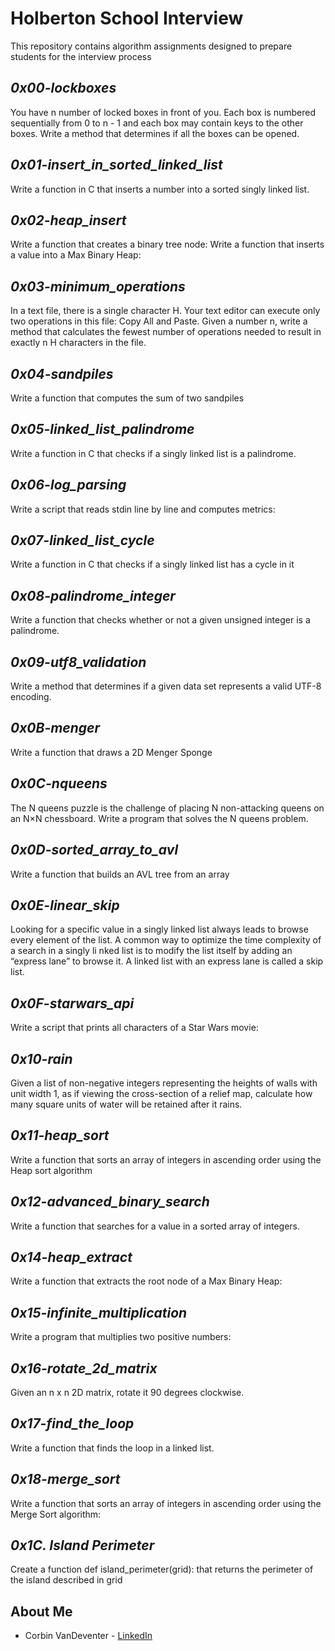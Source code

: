 # **Holberton School Interview**

This repository contains algorithm assignments designed to prepare students for the interview process

## *0x00-lockboxes*

You have n number of locked boxes in front of you. Each box is numbered sequentially from 0 to n - 1 and each box may contain keys to the other boxes. Write a method that determines if all the boxes can be opened.

## *0x01-insert_in_sorted_linked_list*

Write a function in C that inserts a number into a sorted singly linked list.

## *0x02-heap_insert*

Write a function that creates a binary tree node:
Write a function that inserts a value into a Max Binary Heap:

## *0x03-minimum_operations*

In a text file, there is a single character H. Your text editor can execute only two operations in this file: Copy All and Paste. Given a number n, write a method that calculates the fewest number of operations needed to result in exactly n H characters in the file.

## *0x04-sandpiles*

Write a function that computes the sum of two sandpiles

## *0x05-linked_list_palindrome*

Write a function in C that checks if a singly linked list is a palindrome.

## *0x06-log_parsing*

Write a script that reads stdin line by line and computes metrics:

## *0x07-linked_list_cycle*

Write a function in C that checks if a singly linked list has a cycle in it

## *0x08-palindrome_integer*

Write a function that checks whether or not a given unsigned integer is a palindrome.

## *0x09-utf8_validation*

Write a method that determines if a given data set represents a valid UTF-8 encoding.

## *0x0B-menger*

Write a function that draws a 2D Menger Sponge

## *0x0C-nqueens*

The N queens puzzle is the challenge of placing N non-attacking queens on an N×N chessboard. Write a program that solves the N queens problem.

## *0x0D-sorted_array_to_avl*

Write a function that builds an AVL tree from an array

## *0x0E-linear_skip*

Looking for a specific value in a singly linked list always leads to browse every element of the list. A common way to optimize the time complexity of a search in a singly li    nked list is to modify the list itself by adding an “express lane” to browse it. A linked list with an express lane is called a skip list.

## *0x0F-starwars_api*

Write a script that prints all characters of a Star Wars movie:

## *0x10-rain*

Given a list of non-negative integers representing the heights of walls with unit width 1, as if viewing the cross-section of a relief map, calculate how many square units of water will be retained after it rains.

## *0x11-heap_sort*

Write a function that sorts an array of integers in ascending order using the Heap sort algorithm

## *0x12-advanced_binary_search*

Write a function that searches for a value in a sorted array of integers.

## *0x14-heap_extract*

Write a function that extracts the root node of a Max Binary Heap:

## *0x15-infinite_multiplication*

Write a program that multiplies two positive numbers:

## *0x16-rotate_2d_matrix*

Given an n x n 2D matrix, rotate it 90 degrees clockwise.

## *0x17-find_the_loop*

Write a function that finds the loop in a linked list.

## *0x18-merge_sort*

Write a function that sorts an array of integers in ascending order using the Merge Sort algorithm:

## *0x1C. Island Perimeter*

Create a function def island_perimeter(grid): that returns the perimeter of the island described in grid

## About Me

* Corbin VanDeventer - [LinkedIn](https://www.linkedin.com/in/corbin-vandeventer-6551b71a9/)
